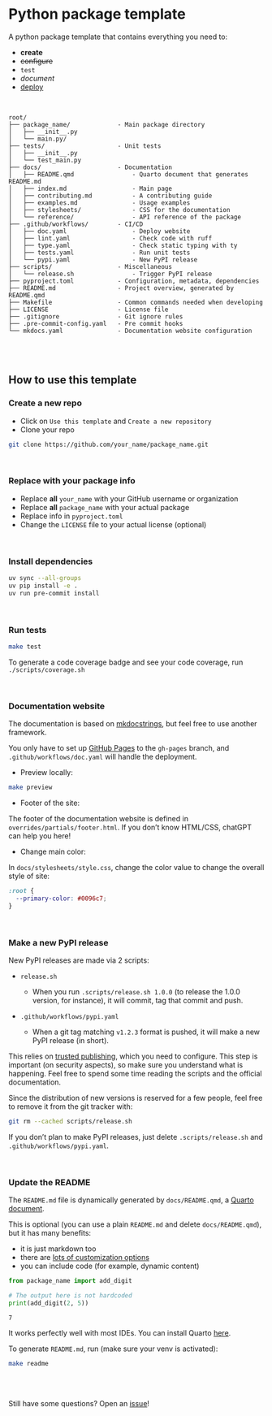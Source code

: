 # Python package template


<!-- Automatically generated, uses README.qmd to modify README.md -->

A python package template that contains everything you need to:

- **create**
- ~~configure~~
- `test`
- *document*
- <u>deploy</u>

<br>

    root/
    ├── package_name/             - Main package directory
    │   ├── __init__.py
    │   └── main.py/
    ├── tests/                    - Unit tests
    │   ├── __init__.py
    │   └── test_main.py
    ├── docs/                     - Documentation
    │   ├── README.qmd                - Quarto document that generates README.md
    │   ├── index.md                  - Main page
    │   ├── contributing.md           - A contributing guide
    │   ├── examples.md               - Usage examples
    │   ├── stylesheets/              - CSS for the documentation
    │   └── reference/                - API reference of the package
    ├── .github/workflows/        - CI/CD
    │   ├── doc.yaml                  - Deploy website
    │   ├── lint.yaml                 - Check code with ruff
    │   ├── type.yaml                 - Check static typing with ty
    │   ├── tests.yaml                - Run unit tests
    │   └── pypi.yaml                 - New PyPI release
    ├── scripts/                  - Miscellaneous
    │   └── release.sh                - Trigger PyPI release
    ├── pyproject.toml            - Configuration, metadata, dependencies
    ├── README.md                 - Project overview, generated by README.qmd
    ├── Makefile                  - Common commands needed when developing
    ├── LICENSE                   - License file
    ├── .gitignore                - Git ignore rules
    ├── .pre-commit-config.yaml   - Pre commit hooks
    └── mkdocs.yaml               - Documentation website configuration

<br><br>

## How to use this template

### Create a new repo

- Click on `Use this template` and `Create a new repository`
- Clone your repo

``` bash
git clone https://github.com/your_name/package_name.git
```

<br>

### Replace with your package info

- Replace **all** `your_name` with your GitHub username or organization
- Replace **all** `package_name` with your actual package
- Replace info in `pyproject.toml`
- Change the `LICENSE` file to your actual license (optional)

<br>

### Install dependencies

``` bash
uv sync --all-groups
uv pip install -e .
uv run pre-commit install
```

<br>

### Run tests

``` bash
make test
```

To generate a code coverage badge and see your code coverage, run
`./scripts/coverage.sh`

<br>

### Documentation website

The documentation is based on
[mkdocstrings](https://mkdocstrings.github.io/), but feel free to use
another framework.

You only have to set up [GitHub Pages](https://pages.github.com/) to the
`gh-pages` branch, and `.github/workflows/doc.yaml` will handle the
deployment.

- Preview locally:

``` bash
make preview
```

- Footer of the site:

The footer of the documentation website is defined in
`overrides/partials/footer.html`. If you don’t know HTML/CSS, chatGPT
can help you here!

- Change main color:

In `docs/stylesheets/style.css`, change the color value to change the
overall style of site:

``` css
:root {
  --primary-color: #0096c7;
}
```

<br>

### Make a new PyPI release

New PyPI releases are made via 2 scripts:

- `release.sh`

  - When you run `.scripts/release.sh 1.0.0` (to release the 1.0.0
    version, for instance), it will commit, tag that commit and push.

- `.github/workflows/pypi.yaml`

  - When a git tag matching `v1.2.3` format is pushed, it will make a
    new PyPI release (in short).

This relies on [trusted
publishing](https://docs.pypi.org/trusted-publishers/), which you need
to configure. This step is important (on security aspects), so make sure
you understand what is happening. Feel free to spend some time reading
the scripts and the official documentation.

Since the distribution of new versions is reserved for a few people,
feel free to remove it from the git tracker with:

``` bash
git rm --cached scripts/release.sh
```

If you don’t plan to make PyPI releases, just delete
`.scripts/release.sh` and `.github/workflows/pypi.yaml`.

<br>

### Update the README

The `README.md` file is dynamically generated by `docs/README.qmd`, a
[Quarto document](https://quarto.org/).

This is optional (you can use a plain `README.md` and delete
`docs/README.qmd`), but it has many benefits:

- it is just markdown too
- there are [lots of customization
  options](https://quarto.org/docs/authoring/markdown-basics.html)
- you can include code (for example, dynamic content)

``` python
from package_name import add_digit

# The output here is not hardcoded
print(add_digit(2, 5))
```

    7

It works perfectly well with most IDEs. You can install Quarto
[here](https://quarto.org/docs/get-started/).

To generate `README.md`, run (make sure your venv is activated):

``` bash
make readme
```

<br> <br>

Still have some questions? Open an
[issue](https://github.com/y-sunflower/python-package-template/issues)!
